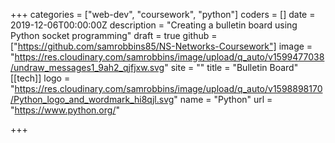+++
categories = ["web-dev", "coursework", "python"]
coders = []
date = 2019-12-06T00:00:00Z
description = "Creating a bulletin board using Python socket programming"
draft = true
github = ["https://github.com/samrobbins85/NS-Networks-Coursework"]
image = "https://res.cloudinary.com/samrobbins/image/upload/q_auto/v1599477038/undraw_messages1_9ah2_qjfjxw.svg"
site = ""
title = "Bulletin Board"
[[tech]]
logo = "https://res.cloudinary.com/samrobbins/image/upload/q_auto/v1598898170/Python_logo_and_wordmark_hi8qjl.svg"
name = "Python"
url = "https://www.python.org/"

+++
